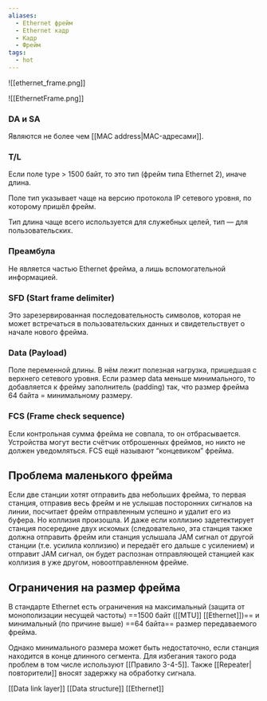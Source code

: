 ```yaml
---
aliases:
  - Ethernet фрейм
  - Ethernet кадр
  - Кадр
  - Фрейм
tags:
  - hot
---
```


![[ethernet_frame.png]]

![[EthernetFrame.png]]

### DA и SA

Являются не более чем [[MAC address|MAC-адресами]].

### T/L

Если поле type > 1500 байт, то это тип (фрейм типа Ethernet 2), иначе длина.

Поле тип указывает чаще на версию протокола IP сетевого уровня, по которому пришёл фрейм.

Тип длина чаще всего используется для служебных целей, тип — для пользовательских.

### Преамбула

Не является частью Ethernet фрейма, а лишь вспомогательной информацией.

### SFD (Start frame delimiter)

Это зарезервированная последовательность символов, которая не может встречаться в пользовательских данных и свидетельствует о начале нового фрейма.

### Data (Payload)

 Поле переменной длины. В нём лежит полезная нагрузка, пришедшая с верхнего сетевого уровня. Если размер data меньше минимального, то добавляется к фрейму заполнитель (padding) так, что размер фрейма 64 байта = минимальному размеру.
 
### FCS (Frame check sequence)

Если контрольная сумма фрейма не совпала, то он отбрасывается. Устройства могут вести счётчик отброшенных фреймов, но никто не должен уведомляться. FCS ещё называют “концевиком” фрейма.

## Проблема маленького фрейма

Если две станции хотят отправить два небольших фрейма, то первая станция, отправив весь фрейм и не услышав посторонних сигналов на линии, посчитает фрейм отправленным успешно и удалит его из буфера. Но коллизия произошла. И даже если коллизию задетектирует станция посередине двух искомых (следовательно, эта станция также должна отправить фрейм или станция услышала JAM сигнал от другой станции (т.е. усилила коллизию) и передаёт его дальше с усилением) и отправит JAM сигнал, он будет распознан отправляющей станцией как коллизия в уже другом, новоотправленном фрейме.

## Ограничения на размер фрейма

В стандарте Ethernet есть ограничения на максимальный (защита от монополизации несущей частоты) ==1500 байт ([[MTU]] [[Ethernet]])== и минимальный (по причине выше) ==64 байта== размер передаваемого фрейма.

Однако минимального размера может быть недостаточно, если станция находится в конце длинного сегмента. Для избегания такого рода проблем в том числе используют [[Правило 3-4-5]]. Также [[Repeater|повторители]] вносят задержку на обработку сигнала.

[[Data link layer]]
[[Data structure]]
[[Ethernet]]